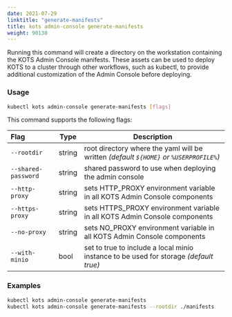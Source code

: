 ```yaml
---
date: 2021-07-29
linktitle: "generate-manifests"
title: kots admin-console generate-manifests
weight: 90130
---
```


Running this command will create a directory on the workstation containing the KOTS Admin Console manifests. These assets can be used to deploy KOTS to a cluster through other workflows, such as kubectl, to provide additional customization of the Admin Console before deploying.

### Usage
```bash
kubectl kots admin-console generate-manifests [flags]
```

This command supports the following flags:

| Flag | Type | Description |
|:-----|------|-------------|
| `--rootdir` | string | root directory where the yaml will be written _(default `${HOME}` or `%USERPROFILE%`)_ |
| `--shared-password` | string | shared password to use when deploying the admin console |
| `--http-proxy` | string | sets HTTP_PROXY environment variable in all KOTS Admin Console components |
| `--https-proxy` | string | sets HTTPS_PROXY environment variable in all KOTS Admin Console components |
| `--no-proxy` | string | sets NO_PROXY environment variable in all KOTS Admin Console components |
| `--with-minio` | bool | set to true to include a local minio instance to be used for storage _(default true)_ |

### Examples
```bash
kubectl kots admin-console generate-manifests
kubectl kots admin-console generate-manifests --rootdir ./manifests
```
